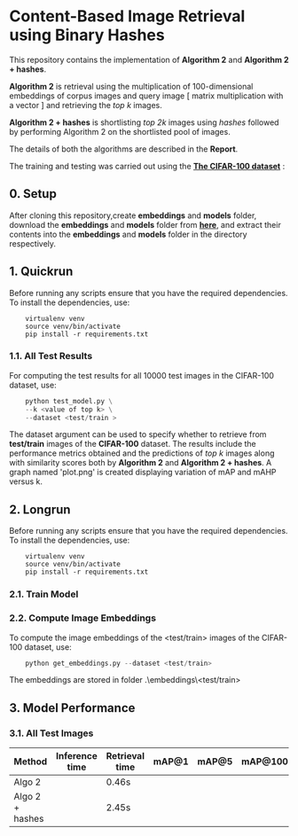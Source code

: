 # Content-Based Image Retrieval using Binary Hashes

This repository contains the implementation of **Algorithm 2** and **Algorithm 2 + hashes**.  

**Algorithm 2** is retrieval using the multiplication of 100-dimensional embeddings of corpus images and query image [ matrix multiplication with a vector ] and retrieving the *top k* images.  

**Algorithm 2 + hashes** is shortlisting *top 2k* images using *hashes* followed by performing Algorithm 2 on the shortlisted pool of images.  

The details of both the algorithms are described in the **Report**.  

The training and testing was carried out using the [**The CIFAR-100 dataset**][1] :

## 0. Setup

After cloning this repository,create **embeddings** and **models** folder, download the **embeddings** and **models** folder from [**here**][2], and extract their contents into the **embeddings** and **models** folder in the directory respectively.

## 1. Quickrun

Before running any scripts ensure that you have the required dependencies. To install the dependencies, use:

```text
    virtualenv venv
    source venv/bin/activate
    pip install -r requirements.txt
```

### 1.1. All Test Results

For computing the test results for all 10000 test images in the CIFAR-100 dataset, use:

```python
    python test_model.py \
    --k <value of top k> \
    --dataset <test/train >
```

The dataset argument can be used to specify whether to retrieve from **test/train** images of the **CIFAR-100** dataset. The results include the performance metrics obtained and the predictions of *top k* images along with similarity scores both by **Algorithm 2** and **Algorithm 2 +  hashes**. A graph named 'plot.png' is created displaying variation of mAP and mAHP versus k.
<!-- 
### 1.2. Interactive Demo

For an interactive demo, use:

```python
    python interface.py
``` -->

## 2. Longrun

Before running any scripts ensure that you have the required dependencies. To install the dependencies, use:

```text
    virtualenv venv
    source venv/bin/activate
    pip install -r requirements.txt
```

### 2.1. Train Model


### 2.2. Compute Image Embeddings

To compute the image embeddings of the <test/train> images of the CIFAR-100 dataset, use:

```python
    python get_embeddings.py --dataset <test/train>    
```

The embeddings are stored in folder .\embeddings\\<test/train>

## 3. Model Performance

### 3.1. All Test Images

|Method               | Inference time | Retrieval time | mAP@1 | mAP@5 | mAP@100 | map@250 | mAHP@1 | mAHP@5 | mAHP@100 | mAHP@250 |
|---------------------| ---------------|----------------| ------|-------|---------|---------|--------|--------|----------|----------|
|Algo 2               |         | 0.46s          |       |       |         |         |        |        |          |          |
|Algo 2 + hashes      |                | 2.45s          |       |       |         |         |        |        |          |          |  

[1]:https://www.cs.toronto.edu/~kriz/cifar.html  

[2]:https://drive.google.com/drive/folders/1E7P3qUCizB3ENI4y-cQul9xO3CWetgFI?usp=sharing
